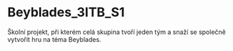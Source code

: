 # Beyblades_3ITB_S1

Školní projekt, při kterém celá skupina tvoří jeden tým a snaží se společně vytvořit hru na téma Beyblades.